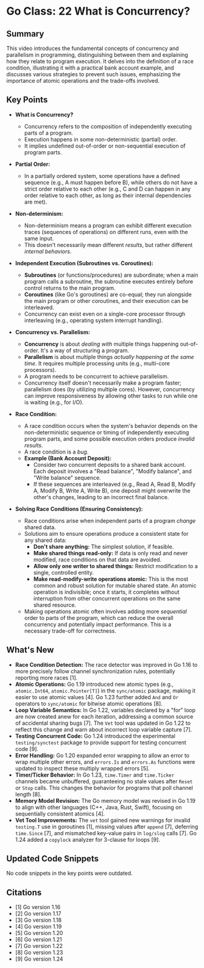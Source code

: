 # Go Class: 22 What is Concurrency?

## Summary
This video introduces the fundamental concepts of concurrency and parallelism in programming, distinguishing between them and explaining how they relate to program execution. It delves into the definition of a race condition, illustrating it with a practical bank account example, and discusses various strategies to prevent such issues, emphasizing the importance of atomic operations and the trade-offs involved.

## Key Points

*   **What is Concurrency?**
    *   Concurrency refers to the composition of independently executing parts of a program.
    *   Execution happens in some non-deterministic (partial) order.
    *   It implies undefined out-of-order or non-sequential execution of program parts.

*   **Partial Order:**
    *   In a partially ordered system, some operations have a defined sequence (e.g., A must happen before B), while others do not have a strict order relative to each other (e.g., C and D can happen in any order relative to each other, as long as their internal dependencies are met).

*   **Non-determinism:**
    *   Non-determinism means a program can exhibit different execution traces (sequences of operations) on different runs, even with the same input.
    *   This doesn't necessarily mean different *results*, but rather different *internal behaviors*.

*   **Independent Execution (Subroutines vs. Coroutines):**
    *   **Subroutines** (or functions/procedures) are subordinate; when a main program calls a subroutine, the subroutine executes entirely before control returns to the main program.
    *   **Coroutines** (like Go's goroutines) are co-equal; they run alongside the main program or other coroutines, and their execution can be interleaved.
    *   Concurrency can exist even on a single-core processor through interleaving (e.g., operating system interrupt handling).

*   **Concurrency vs. Parallelism:**
    *   **Concurrency** is about *dealing with* multiple things happening out-of-order. It's a way of structuring a program.
    *   **Parallelism** is about multiple things *actually happening at the same time*. It requires multiple processing units (e.g., multi-core processors).
    *   A program needs to be concurrent to achieve parallelism.
    *   Concurrency itself doesn't necessarily make a program faster; parallelism does (by utilizing multiple cores). However, concurrency can improve responsiveness by allowing other tasks to run while one is waiting (e.g., for I/O).

*   **Race Condition:**
    *   A race condition occurs when the system's behavior depends on the non-deterministic sequence or timing of independently executing program parts, and some possible execution orders produce *invalid results*.
    *   A race condition is a *bug*.
    *   **Example (Bank Account Deposit):**
        *   Consider two concurrent deposits to a shared bank account. Each deposit involves a "Read balance", "Modify balance", and "Write balance" sequence.
        *   If these sequences are interleaved (e.g., Read A, Read B, Modify A, Modify B, Write A, Write B), one deposit might overwrite the other's changes, leading to an incorrect final balance.

*   **Solving Race Conditions (Ensuring Consistency):**
    *   Race conditions arise when independent parts of a program *change* shared data.
    *   Solutions aim to ensure operations produce a consistent state for any shared data:
        *   **Don't share anything:** The simplest solution, if feasible.
        *   **Make shared things read-only:** If data is only read and never modified, race conditions on that data are avoided.
        *   **Allow only one writer to shared things:** Restrict modification to a single, controlled entity.
        *   **Make read-modify-write operations atomic:** This is the most common and robust solution for mutable shared state. An atomic operation is indivisible; once it starts, it completes without interruption from other concurrent operations on the same shared resource.
    *   Making operations atomic often involves adding more *sequential* order to parts of the program, which can reduce the overall concurrency and potentially impact performance. This is a necessary trade-off for correctness.

## What's New
*   **Race Condition Detection:** The race detector was improved in Go 1.16 to more precisely follow channel synchronization rules, potentially reporting more races [1].
*   **Atomic Operations:** Go 1.19 introduced new atomic types (e.g., `atomic.Int64`, `atomic.Pointer[T]`) in the `sync/atomic` package, making it easier to use atomic values [4]. Go 1.23 further added `And` and `Or` operators to `sync/atomic` for bitwise atomic operations [8].
*   **Loop Variable Semantics:** In Go 1.22, variables declared by a "for" loop are now created anew for each iteration, addressing a common source of accidental sharing bugs [7]. The `Vet` tool was updated in Go 1.22 to reflect this change and warn about incorrect loop variable capture [7].
*   **Testing Concurrent Code:** Go 1.24 introduced the experimental `testing/synctest` package to provide support for testing concurrent code [9].
*   **Error Handling:** Go 1.20 expanded error wrapping to allow an error to wrap multiple other errors, and `errors.Is` and `errors.As` functions were updated to inspect these multiply wrapped errors [5].
*   **Timer/Ticker Behavior:** In Go 1.23, `time.Timer` and `time.Ticker` channels became unbuffered, guaranteeing no stale values after `Reset` or `Stop` calls. This changes the behavior for programs that poll channel length [8].
*   **Memory Model Revision:** The Go memory model was revised in Go 1.19 to align with other languages (C++, Java, Rust, Swift), focusing on sequentially consistent atomics [4].
*   **Vet Tool Improvements:** The `vet` tool gained new warnings for invalid `testing.T` use in goroutines [1], missing values after `append` [7], deferring `time.Since` [7], and mismatched key-value pairs in `log/slog` calls [7]. Go 1.24 added a `copylock` analyzer for 3-clause for loops [9].

## Updated Code Snippets
No code snippets in the key points were outdated.

## Citations
*   [1] Go version 1.16
*   [2] Go version 1.17
*   [3] Go version 1.18
*   [4] Go version 1.19
*   [5] Go version 1.20
*   [6] Go version 1.21
*   [7] Go version 1.22
*   [8] Go version 1.23
*   [9] Go version 1.24